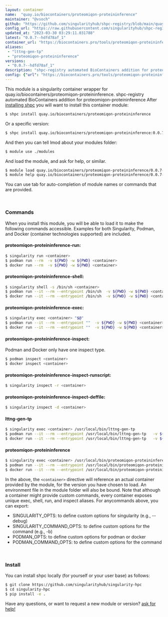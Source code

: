 ```yaml
---
layout: container
name:  "quay.io/biocontainers/proteomiqon-proteininference"
maintainer: "@vsoch"
github: "https://github.com/singularityhub/shpc-registry/blob/main/quay.io/biocontainers/proteomiqon-proteininference/container.yaml"
config_url: "https://raw.githubusercontent.com/singularityhub/shpc-registry/main/quay.io/biocontainers/proteomiqon-proteininference/container.yaml"
updated_at: "2023-03-30 03:29:11.031788"
latest: "0.0.7--hdfd78af_1"
container_url: "https://biocontainers.pro/tools/proteomiqon-proteininference"
aliases:
 - "lttng-gen-tp"
 - "proteomiqon-proteininference"
versions:
 - "0.0.7--hdfd78af_1"
description: "shpc-registry automated BioContainers addition for proteomiqon-proteininference"
config: {"url": "https://biocontainers.pro/tools/proteomiqon-proteininference", "maintainer": "@vsoch", "description": "shpc-registry automated BioContainers addition for proteomiqon-proteininference", "latest": {"0.0.7--hdfd78af_1": "sha256:6f312fa59f1067ae71049e2f1bb6ea89a47267419b282477ea5623b0a4df2f04"}, "tags": {"0.0.7--hdfd78af_1": "sha256:6f312fa59f1067ae71049e2f1bb6ea89a47267419b282477ea5623b0a4df2f04"}, "docker": "quay.io/biocontainers/proteomiqon-proteininference", "aliases": {"lttng-gen-tp": "/usr/local/bin/lttng-gen-tp", "proteomiqon-proteininference": "/usr/local/bin/proteomiqon-proteininference"}}
---
```


This module is a singularity container wrapper for quay.io/biocontainers/proteomiqon-proteininference.
shpc-registry automated BioContainers addition for proteomiqon-proteininference
After [installing shpc](#install) you will want to install this container module:


```bash
$ shpc install quay.io/biocontainers/proteomiqon-proteininference
```

Or a specific version:

```bash
$ shpc install quay.io/biocontainers/proteomiqon-proteininference:0.0.7--hdfd78af_1
```

And then you can tell lmod about your modules folder:

```bash
$ module use ./modules
```

And load the module, and ask for help, or similar.

```bash
$ module load quay.io/biocontainers/proteomiqon-proteininference/0.0.7--hdfd78af_1
$ module help quay.io/biocontainers/proteomiqon-proteininference/0.0.7--hdfd78af_1
```

You can use tab for auto-completion of module names or commands that are provided.

<br>

### Commands

When you install this module, you will be able to load it to make the following commands accessible.
Examples for both Singularity, Podman, and Docker (container technologies supported) are included.

#### proteomiqon-proteininference-run:

```bash
$ singularity run <container>
$ podman run --rm  -v ${PWD} -w ${PWD} <container>
$ docker run --rm  -v ${PWD} -w ${PWD} <container>
```

#### proteomiqon-proteininference-shell:

```bash
$ singularity shell -s /bin/sh <container>
$ podman run --it --rm --entrypoint /bin/sh  -v ${PWD} -w ${PWD} <container>
$ docker run --it --rm --entrypoint /bin/sh  -v ${PWD} -w ${PWD} <container>
```

#### proteomiqon-proteininference-exec:

```bash
$ singularity exec <container> "$@"
$ podman run --it --rm --entrypoint ""  -v ${PWD} -w ${PWD} <container> "$@"
$ docker run --it --rm --entrypoint ""  -v ${PWD} -w ${PWD} <container> "$@"
```

#### proteomiqon-proteininference-inspect:

Podman and Docker only have one inspect type.

```bash
$ podman inspect <container>
$ docker inspect <container>
```

#### proteomiqon-proteininference-inspect-runscript:

```bash
$ singularity inspect -r <container>
```

#### proteomiqon-proteininference-inspect-deffile:

```bash
$ singularity inspect -d <container>
```


#### lttng-gen-tp

```bash
$ singularity exec <container> /usr/local/bin/lttng-gen-tp
$ podman run --it --rm --entrypoint /usr/local/bin/lttng-gen-tp   -v ${PWD} -w ${PWD} <container> -c " $@"
$ docker run --it --rm --entrypoint /usr/local/bin/lttng-gen-tp   -v ${PWD} -w ${PWD} <container> -c " $@"
```


#### proteomiqon-proteininference

```bash
$ singularity exec <container> /usr/local/bin/proteomiqon-proteininference
$ podman run --it --rm --entrypoint /usr/local/bin/proteomiqon-proteininference   -v ${PWD} -w ${PWD} <container> -c " $@"
$ docker run --it --rm --entrypoint /usr/local/bin/proteomiqon-proteininference   -v ${PWD} -w ${PWD} <container> -c " $@"
```



In the above, the `<container>` directive will reference an actual container provided
by the module, for the version you have chosen to load. An environment file in the
module folder will also be bound. Note that although a container
might provide custom commands, every container exposes unique exec, shell, run, and
inspect aliases. For anycommands above, you can export:

 - SINGULARITY_OPTS: to define custom options for singularity (e.g., --debug)
 - SINGULARITY_COMMAND_OPTS: to define custom options for the command (e.g., -b)
 - PODMAN_OPTS: to define custom options for podman or docker
 - PODMAN_COMMAND_OPTS: to define custom options for the command

<br>

### Install

You can install shpc locally (for yourself or your user base) as follows:

```bash
$ git clone https://github.com/singularityhub/singularity-hpc
$ cd singularity-hpc
$ pip install -e .
```

Have any questions, or want to request a new module or version? [ask for help!](https://github.com/singularityhub/singularity-hpc/issues)
